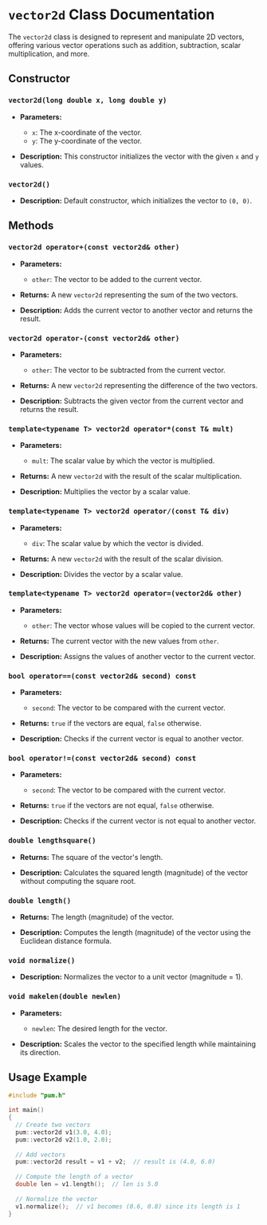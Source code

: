 # `vector2d` Class Documentation

The `vector2d` class is designed to represent and manipulate 2D vectors, offering various vector operations such as addition, subtraction, scalar multiplication, and more.

## Constructor

### `vector2d(long double x, long double y)`

- **Parameters:**
  - `x`: The x-coordinate of the vector.
  - `y`: The y-coordinate of the vector.

- **Description:**
  This constructor initializes the vector with the given `x` and `y` values.

### `vector2d()`

- **Description:**
  Default constructor, which initializes the vector to `(0, 0)`.

## Methods

### `vector2d operator+(const vector2d& other)`

- **Parameters:**
  - `other`: The vector to be added to the current vector.
  
- **Returns:** A new `vector2d` representing the sum of the two vectors.
  
- **Description:**
  Adds the current vector to another vector and returns the result.

### `vector2d operator-(const vector2d& other)`

- **Parameters:**
  - `other`: The vector to be subtracted from the current vector.

- **Returns:** A new `vector2d` representing the difference of the two vectors.

- **Description:**
  Subtracts the given vector from the current vector and returns the result.

### `template<typename T> vector2d operator*(const T& mult)`

- **Parameters:**
  - `mult`: The scalar value by which the vector is multiplied.

- **Returns:** A new `vector2d` with the result of the scalar multiplication.

- **Description:**
  Multiplies the vector by a scalar value.

### `template<typename T> vector2d operator/(const T& div)`

- **Parameters:**
  - `div`: The scalar value by which the vector is divided.

- **Returns:** A new `vector2d` with the result of the scalar division.

- **Description:**
  Divides the vector by a scalar value.

### `template<typename T> vector2d operator=(vector2d& other)`

- **Parameters:**
  - `other`: The vector whose values will be copied to the current vector.

- **Returns:** The current vector with the new values from `other`.

- **Description:**
  Assigns the values of another vector to the current vector.

### `bool operator==(const vector2d& second) const`

- **Parameters:**
  - `second`: The vector to be compared with the current vector.

- **Returns:** `true` if the vectors are equal, `false` otherwise.

- **Description:**
  Checks if the current vector is equal to another vector.

### `bool operator!=(const vector2d& second) const`

- **Parameters:**
  - `second`: The vector to be compared with the current vector.

- **Returns:** `true` if the vectors are not equal, `false` otherwise.

- **Description:**
  Checks if the current vector is not equal to another vector.

### `double lengthsquare()`

- **Returns:** The square of the vector's length.

- **Description:**
  Calculates the squared length (magnitude) of the vector without computing the square root.

### `double length()`

- **Returns:** The length (magnitude) of the vector.

- **Description:**
  Computes the length (magnitude) of the vector using the Euclidean distance formula.

### `void normalize()`

- **Description:**
  Normalizes the vector to a unit vector (magnitude = 1).

### `void makelen(double newlen)`

- **Parameters:**
  - `newlen`: The desired length for the vector.

- **Description:**
  Scales the vector to the specified length while maintaining its direction.

## Usage Example

```cpp
#include "pum.h"

int main()
{
  // Create two vectors
  pum::vector2d v1(3.0, 4.0);
  pum::vector2d v2(1.0, 2.0);
  
  // Add vectors
  pum::vector2d result = v1 + v2;  // result is (4.0, 6.0)
  
  // Compute the length of a vector
  double len = v1.length();  // len is 5.0
  
  // Normalize the vector
  v1.normalize();  // v1 becomes (0.6, 0.8) since its length is 1
}

